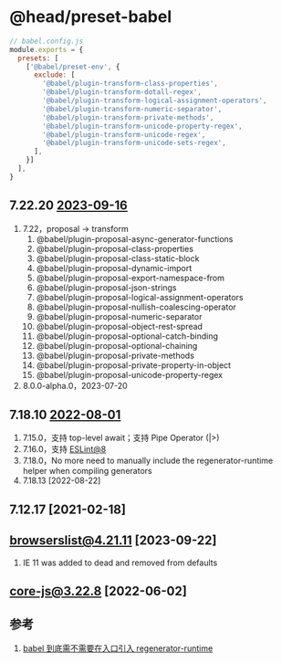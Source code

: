 @head/preset-babel
==

```javascript
// babel.config.js
module.exports = {
  presets: [
    ['@babel/preset-env', {
      exclude: [
        '@babel/plugin-transform-class-properties',
        '@babel/plugin-transform-dotall-regex',
        '@babel/plugin-transform-logical-assignment-operators',
        '@babel/plugin-transform-numeric-separator',
        '@babel/plugin-transform-private-methods',
        '@babel/plugin-transform-unicode-property-regex',
        '@babel/plugin-transform-unicode-regex',
        '@babel/plugin-transform-unicode-sets-regex',
      ],
    }]
  ],
}
```

7.22.20 [2023-09-16](https://github.com/babel/babel/releases?page=5)
--

1. 7.22，proposal -> transform
    1. @babel/plugin-proposal-async-generator-functions
    2. @babel/plugin-proposal-class-properties
    3. @babel/plugin-proposal-class-static-block
    4. @babel/plugin-proposal-dynamic-import
    5. @babel/plugin-proposal-export-namespace-from
    6. @babel/plugin-proposal-json-strings
    7. @babel/plugin-proposal-logical-assignment-operators
    8. @babel/plugin-proposal-nullish-coalescing-operator
    9. @babel/plugin-proposal-numeric-separator
    10. @babel/plugin-proposal-object-rest-spread
    11. @babel/plugin-proposal-optional-catch-binding
    13. @babel/plugin-proposal-optional-chaining
    14. @babel/plugin-proposal-private-methods
    15. @babel/plugin-proposal-private-property-in-object
    16. @babel/plugin-proposal-unicode-property-regex
2. 8.0.0-alpha.0，2023-07-20

7.18.10 [2022-08-01](https://github.com/babel/babel/releases?page=8)
--

1. 7.15.0，支持 top-level await；支持 Pipe Operator (|>)
2. 7.16.0，支持 [ESLint@8](https://eslint.org/blog/2021/10/eslint-v8.0.0-released/)
3. 7.18.0，No more need to manually include the regenerator-runtime helper when compiling generators
4. 7.18.13 [2022-08-22]

7.12.17 [2021-02-18]
--

browserslist@4.21.11 [2023-09-22]
--

1. IE 11 was added to dead and removed from defaults

core-js@3.22.8 [2022-06-02]
--

参考
--

1. [babel 到底需不需要在入口引入 regenerator-runtime](https://juejin.cn/post/7241838768017391676)
